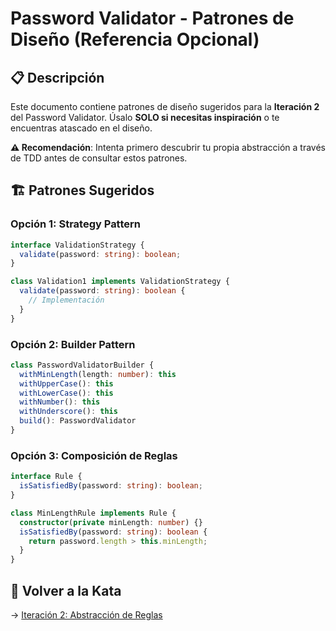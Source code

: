 # Password Validator - Patrones de Diseño (Referencia Opcional)

## 📋 Descripción

Este documento contiene patrones de diseño sugeridos para la **Iteración 2** del Password Validator. Úsalo **SOLO si necesitas inspiración** o te encuentras atascado en el diseño.

**⚠️ Recomendación**: Intenta primero descubrir tu propia abstracción a través de TDD antes de consultar estos patrones.

## 🏗️ Patrones Sugeridos

### Opción 1: Strategy Pattern
```typescript
interface ValidationStrategy {
  validate(password: string): boolean;
}

class Validation1 implements ValidationStrategy {
  validate(password: string): boolean {
    // Implementación
  }
}
```

### Opción 2: Builder Pattern
```typescript
class PasswordValidatorBuilder {
  withMinLength(length: number): this
  withUpperCase(): this
  withLowerCase(): this
  withNumber(): this
  withUnderscore(): this
  build(): PasswordValidator
}
```

### Opción 3: Composición de Reglas
```typescript
interface Rule {
  isSatisfiedBy(password: string): boolean;
}

class MinLengthRule implements Rule {
  constructor(private minLength: number) {}
  isSatisfiedBy(password: string): boolean {
    return password.length > this.minLength;
  }
}
```

## 🔗 Volver a la Kata

→ [Iteración 2: Abstracción de Reglas](iteration-2.md)
